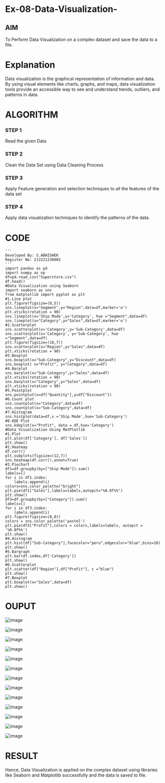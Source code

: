 # Ex-08-Data-Visualization-

## AIM
To Perform Data Visualization on a complex dataset and save the data to a file. 

# Explanation
Data visualization is the graphical representation of information and data. By using visual elements like charts, graphs, and maps, data visualization tools provide an accessible way to see and understand trends, outliers, and patterns in data.

# ALGORITHM
### STEP 1
Read the given Data
### STEP 2
Clean the Data Set using Data Cleaning Process
### STEP 3
Apply Feature generation and selection techniques to all the features of the data set
### STEP 4
Apply data visualization techniques to identify the patterns of the data.


# CODE

```
'''
Developed By: S.ABHISHEK
Register No: 212221230002
'''
import pandas as pd
import numpy as np
df=pd.read_csv("Superstore.csv")
df.head()
#Data Visualization using Seaborn
import seaborn as sns
from matplotlib import pyplot as plt
#1.Line plot
plt.figure(figsize=(8,5))
sns.lineplot(x="Segment",y="Region",data=df,marker='o')
plt.xticks(rotation = 90)
sns.lineplot(x='Ship Mode',y='Category', hue ="Segment",data=df)
sns.lineplot(x="Category",y="Sales",data=df,marker='o')
#2.Scatterplot
sns.scatterplot(x='Category',y='Sub-Category',data=df)
sns.scatterplot(x='Category', y='Sub-Category', hue ="Segment",data=df)
plt.figure(figsize=(10,7))
sns.scatterplot(x="Region",y="Sales",data=df)
plt.xticks(rotation = 90)
#3.Boxplot
sns.boxplot(x="Sub-Category",y="Discount",data=df)
sns.boxplot( x="Profit", y="Category",data=df)
#4.Barplot
sns.barplot(x="Sub-Category",y="Sales",data=df)
plt.xticks(rotation = 90)
sns.barplot(x="Category",y="Sales",data=df)
plt.xticks(rotation = 90)
#5.Pointplot
sns.pointplot(x=df["Quantity"],y=df["Discount"])
#6.Count plot
sns.countplot(x="Category",data=df)
sns.countplot(x="Sub-Category",data=df)
#7.Histogram
sns.histplot(data=df,x ='Ship Mode',hue='Sub-Category')
#8.KDE Plot
sns.kdeplot(x="Profit", data = df,hue='Category')
#Data Visualization Using MatPlotlib
#1.Plot
plt.plot(df['Category'], df['Sales'])
plt.show()
#2.Heatmap
df.corr()
plt.subplots(figsize=(12,7))
sns.heatmap(df.corr(),annot=True)
#3.Piechart
df1=df.groupby(by=["Ship Mode"]).sum()
labels=[]
for i in df1.index:
    labels.append(i)
colors=sns.color_palette("bright")
plt.pie(df1["Sales"],labels=labels,autopct="%0.0f%%")
plt.show()
df3=df.groupby(by=["Category"]).sum()
labels=[]
for i in df3.index:
    labels.append(i) 
plt.figure(figsize=(8,8))
colors = sns.color_palette('pastel')
plt.pie(df3["Profit"],colors = colors,labels=labels, autopct = '%0.0f%%')
plt.show()
#4.Histogram
plt.hist(df["Sub-Category"],facecolor="peru",edgecolor="blue",bins=10)
plt.show()
#5.Bargraph
plt.bar(df.index,df['Category'])
plt.show()
#6.Scatterplot
plt.scatter(df["Region"],df["Profit"], c ="blue")
plt.show()              
#7.Boxplot
plt.boxplot(x="Sales",data=df)
plt.show()
```

# OUPUT


![image](https://user-images.githubusercontent.com/94165327/200098317-b2363e4a-cfea-487b-b99d-c436ed0c285e.png)



![image](https://user-images.githubusercontent.com/94165327/200098325-8ecd3115-59e0-4c5f-910b-f4d57b563e65.png)


![image](https://user-images.githubusercontent.com/94165327/200098342-4be0b83a-8fab-4742-91da-6ff88597eda7.png)



![image](https://user-images.githubusercontent.com/94165327/200098359-c6e924f7-db7c-44a8-81ef-ab03219d079e.png)



![image](https://user-images.githubusercontent.com/94165327/200098368-566dfecd-097e-439f-807e-468595faf161.png)


![image](https://user-images.githubusercontent.com/94165327/200098381-4ced1208-27bb-4caf-92bc-37a87dcc6dd2.png)


![image](https://user-images.githubusercontent.com/94165327/200098394-d89f952b-38e9-490a-a266-e0264ab398dd.png)


![image](https://user-images.githubusercontent.com/94165327/200098401-110c8c62-4fbc-42d5-b9ff-2be0bdf8fb96.png)


![image](https://user-images.githubusercontent.com/94165327/200098405-689baaef-72c3-4d16-adce-e94fda1c769a.png)


![image](https://user-images.githubusercontent.com/94165327/200098425-51a9b736-00f3-4476-aa3f-678e8c7a976a.png)


![image](https://user-images.githubusercontent.com/94165327/200098432-391ee79f-2b4a-43f5-b212-ab8b78373fec.png)



![image](https://user-images.githubusercontent.com/94165327/200098435-1e64e898-49ea-4d30-a176-046ba5e73146.png)



![image](https://user-images.githubusercontent.com/94165327/200098450-ddcd58a5-2b22-4aca-bed4-99ce2ef365df.png)



# RESULT

Hence, Data Visualization is applied on the complex dataset using libraries like Seaborn and Matplotlib successfully and the data is saved to file.
